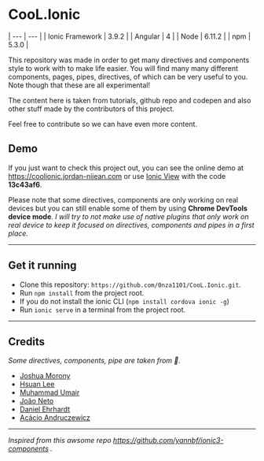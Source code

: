 # CooL.Ionic

| --- | --- |
| Ionic Framework | 3.9.2 |
| Angular | 4 |
| Node | 6.11.2 |
| npm | 5.3.0 |

 This repository was made in order to get many directives and components style to work with to make life easier.
 You will find many many different components, pages, pipes, directives, of which can be very useful to you. Note though that these are all experimental!

 The content here is taken from tutorials, github repo and codepen and also other stuff made by the contributors of this project.

 Feel free to contribute so we can have even more content.

 ## Demo
 If you just want to check this project out, you can see the online demo at https://coolionic.jordan-nijean.com or use [Ionic View](http://view.ionic.io/) with the code **13c43af6**.

 Please note that some directives, components are only working on real devices but you can still enable some of them by using **Chrome DevTools device mode**.
 _I will try to not make use of native plugins that only work on real device to keep it focused on directives, components and pipes in a first place._

 ****

 ## Get it running
 * Clone this repository: `https://github.com/0nza1101/CooL.Ionic.git`.
 * Run `npm install` from the project root.
 * If you do not install the ionic CLI (`npm install cordova ionic -g`)
 * Run `ionic serve` in a terminal from the project root.
 ****

 ## Credits
  _Some directives, components, pipe are taken from 📝._
 * [Joshua Morony](https://github.com/joshuamorony)
 * [Hsuan Lee](https://github.com/HsuanXyz)
 * [Muhammad Umair](https://github.com/mumairofficial)
 * [João Neto](https://github.com/joao-gsneto)
 * [Daniel Ehrhardt](https://github.com/danielehrhardt)
 * [Acácio Andruczewicz](https://github.com/andrucz)
 ****

 _Inspired from this awsome repo https://github.com/yannbf/ionic3-components ._
